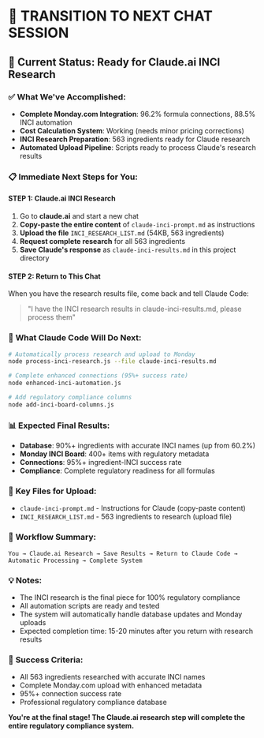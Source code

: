 # 🔄 TRANSITION TO NEXT CHAT SESSION

## 🎯 **Current Status: Ready for Claude.ai INCI Research**

### ✅ **What We've Accomplished:**
- **Complete Monday.com Integration**: 96.2% formula connections, 88.5% INCI automation
- **Cost Calculation System**: Working (needs minor pricing corrections)
- **INCI Research Preparation**: 563 ingredients ready for Claude research
- **Automated Upload Pipeline**: Scripts ready to process Claude's research results

### 📋 **Immediate Next Steps for You:**

#### **STEP 1: Claude.ai INCI Research**
1. Go to **claude.ai** and start a new chat
2. **Copy-paste the entire content** of `claude-inci-prompt.md` as instructions
3. **Upload the file** `INCI_RESEARCH_LIST.md` (54KB, 563 ingredients)
4. **Request complete research** for all 563 ingredients
5. **Save Claude's response** as `claude-inci-results.md` in this project directory

#### **STEP 2: Return to This Chat**
When you have the research results file, come back and tell Claude Code:
> "I have the INCI research results in claude-inci-results.md, please process them"

### 🤖 **What Claude Code Will Do Next:**
```bash
# Automatically process research and upload to Monday
node process-inci-research.js --file claude-inci-results.md

# Complete enhanced connections (95%+ success rate)
node enhanced-inci-automation.js

# Add regulatory compliance columns
node add-inci-board-columns.js
```

### 📊 **Expected Final Results:**
- **Database**: 90%+ ingredients with accurate INCI names (up from 60.2%)
- **Monday INCI Board**: 400+ items with regulatory metadata
- **Connections**: 95%+ ingredient-INCI success rate
- **Compliance**: Complete regulatory readiness for all formulas

### 📁 **Key Files for Upload:**
- `claude-inci-prompt.md` - Instructions for Claude (copy-paste content)
- `INCI_RESEARCH_LIST.md` - 563 ingredients to research (upload file)

### 🔄 **Workflow Summary:**
```
You → Claude.ai Research → Save Results → Return to Claude Code → Automatic Processing → Complete System
```

### 💡 **Notes:**
- The INCI research is the final piece for 100% regulatory compliance
- All automation scripts are ready and tested
- The system will automatically handle database updates and Monday uploads
- Expected completion time: 15-20 minutes after you return with research results

### 🎯 **Success Criteria:**
- All 563 ingredients researched with accurate INCI names
- Complete Monday.com upload with enhanced metadata
- 95%+ connection success rate
- Professional regulatory compliance database

**You're at the final stage! The Claude.ai research step will complete the entire regulatory compliance system.**